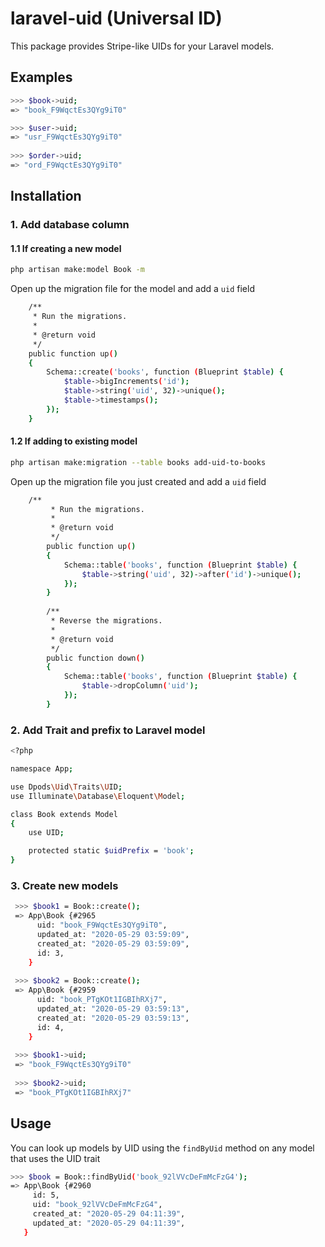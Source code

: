 # laravel-uid (Universal ID)
This package provides Stripe-like UIDs for your Laravel models.

## Examples

```bash
>>> $book->uid;
=> "book_F9WqctEs3QYg9iT0"

>>> $user->uid;
=> "usr_F9WqctEs3QYg9iT0"
 
>>> $order->uid;
=> "ord_F9WqctEs3QYg9iT0"
```

## Installation

### 1. Add database column
#### 1.1 If creating a new model

```bash
php artisan make:model Book -m
```

Open up the migration file for the model and add a `uid` field

```bash
    /**
     * Run the migrations.
     *
     * @return void
     */
    public function up()
    {
        Schema::create('books', function (Blueprint $table) {
            $table->bigIncrements('id');
            $table->string('uid', 32)->unique();
            $table->timestamps();
        });
    }
```

#### 1.2 If adding to existing model

```bash
php artisan make:migration --table books add-uid-to-books
```

Open up the migration file you just created and add a `uid` field

```bash
    /**
         * Run the migrations.
         *
         * @return void
         */
        public function up()
        {
            Schema::table('books', function (Blueprint $table) {
                $table->string('uid', 32)->after('id')->unique();
            });
        }
    
        /**
         * Reverse the migrations.
         *
         * @return void
         */
        public function down()
        {
            Schema::table('books', function (Blueprint $table) {
                $table->dropColumn('uid');
            });
        }
```

### 2. Add Trait and prefix to Laravel model

```bash
<?php

namespace App;

use Dpods\Uid\Traits\UID;
use Illuminate\Database\Eloquent\Model;

class Book extends Model
{
    use UID;

    protected static $uidPrefix = 'book';
}

```

### 3. Create new models

```bash
 >>> $book1 = Book::create();
 => App\Book {#2965
      uid: "book_F9WqctEs3QYg9iT0",
      updated_at: "2020-05-29 03:59:09",
      created_at: "2020-05-29 03:59:09",
      id: 3,
    }
 
 >>> $book2 = Book::create();
 => App\Book {#2959
      uid: "book_PTgKOt1IGBIhRXj7",
      updated_at: "2020-05-29 03:59:13",
      created_at: "2020-05-29 03:59:13",
      id: 4,
    }
    
 >>> $book1->uid;
 => "book_F9WqctEs3QYg9iT0"
 
 >>> $book2->uid;
 => "book_PTgKOt1IGBIhRXj7"   
```

## Usage

You can look up models by UID using the `findByUid` method on any model that uses the UID trait

```bash
>>> $book = Book::findByUid('book_92lVVcDeFmMcFzG4');
=> App\Book {#2960
     id: 5,
     uid: "book_92lVVcDeFmMcFzG4",
     created_at: "2020-05-29 04:11:39",
     updated_at: "2020-05-29 04:11:39",
   }
```
